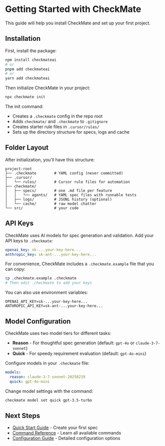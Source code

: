 # Getting Started with CheckMate

This guide will help you install CheckMate and set up your first project.

## Installation

First, install the package:

```bash
npm install checkmateai
# or
pnpm add checkmateai
# or
yarn add checkmateai
```

Then initialize CheckMate in your project:

```bash
npx checkmate init
```

The init command:

* Creates a `.checkmate` config in the repo root  
* Adds `checkmate/` and `.checkmate` to `.gitignore`  
* Creates starter rule files in `.cursor/rules/`
* Sets up the directory structure for specs, logs and cache

## Folder Layout

After initialization, you'll have this structure:

```
project-root
├── .checkmate        # YAML config (never committed)
├── .cursor/
│   └── rules/        # Cursor rule files for automation
├── checkmate/
│   ├── specs/        # one .md file per feature
│   │   └── agents/   # YAML spec files with runnable tests
│   ├── logs/         # JSONL history (optional)
│   └── cache/        # raw model chatter
└── src/              # your code
```

## API Keys

CheckMate uses AI models for spec generation and validation. Add your API keys to `.checkmate`:

```yaml
openai_key: sk-...your-key-here...
anthropic_key: sk-ant-...your-key-here...
```

For convenience, CheckMate includes a `.checkmate.example` file that you can copy:

```bash
cp .checkmate.example .checkmate
# Then edit .checkmate to add your keys
```

You can also use environment variables:

```
OPENAI_API_KEY=sk-...your-key-here...
ANTHROPIC_API_KEY=sk-ant-...your-key-here...
```

## Model Configuration

CheckMate uses two model tiers for different tasks:

* **Reason** - For thoughtful spec generation (default: `gpt-4o` or `claude-3-7-sonnet`)
* **Quick** - For speedy requirement evaluation (default: `gpt-4o-mini`)

Configure models in your `.checkmate` file:

```yaml
models:
  reason: claude-3-7-sonnet-20250219
  quick: gpt-4o-mini
```

Change model settings with the command:

```bash
checkmate model set quick gpt-3.5-turbo
```

## Next Steps

- [Quick Start Guide](wiki/Quick-Start-Guide.md) - Create your first spec
- [Command Reference](Command-Reference.md) - Learn all available commands
- [Configuration Guide](wiki/Configuration-Guide.md) - Detailed configuration options 